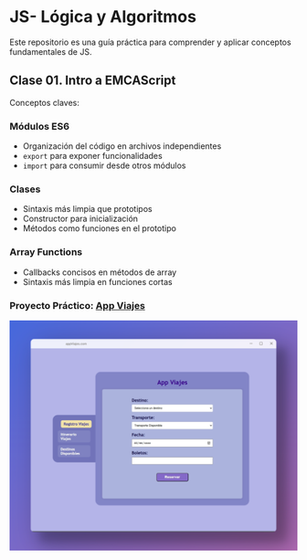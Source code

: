 # JS- Lógica y Algoritmos
Este repositorio es una guía práctica para comprender y aplicar conceptos fundamentales de JS. 

## Clase 01. Intro a EMCAScript
Conceptos claves:

### Módulos ES6
- Organización del código en archivos independientes
- `export` para exponer funcionalidades
- `import` para consumir desde otros módulos

### Clases
- Sintaxis más limpia que prototipos
- Constructor para inicialización
- Métodos como funciones en el prototipo

### Array Functions
- Callbacks concisos en métodos de array
- Sintaxis más limpia en funciones cortas

### Proyecto Práctico: [App Viajes](https://github.com/yuleiditho/JS-Logic-Algorithms/tree/main/01-Intro/appViajes)
![landing](/01-Intro/appViajes/assets/media/home.png)


